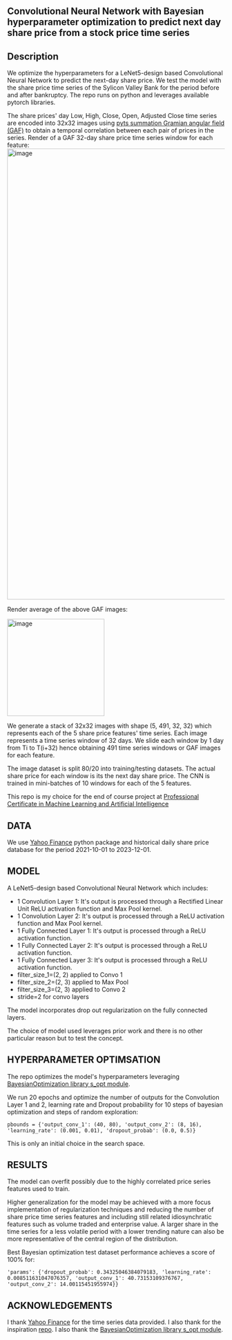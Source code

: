 ## Convolutional Neural Network with Bayesian hyperparameter optimization to predict next day share price from a stock price time series

## Description
We optimize the hyperparameters for a LeNet5-design based Convolutional Neural Network to predict the next-day share price.
We test the model with the share price time series of the Sylicon Valley Bank for the period before and after bankruptcy.
The repo runs on python and leverages available pytorch libraries.

The share prices' day Low, High, Close, Open, Adjusted Close time series are encoded into 32x32 images using [pyts summation Gramian angular field (GAF)](https://pyts.readthedocs.io/en/stable/auto_examples/image/plot_single_gaf.html) to obtain a temporal correlation between each pair of prices in the series.
Render of a GAF 32-day share price time series window for each feature:
<img width="1045" alt="image" src="https://github.com/sergiosolorzano/CNN-bayesian-share-price-prediction/assets/24430655/985af796-f2d1-43c2-98e9-86e9610262dc">

Render average of the above GAF images:

<img width="225" alt="image" src="https://github.com/sergiosolorzano/CNN-bayesian-share-price-prediction/assets/24430655/27cb4600-58c8-42ca-8968-d0a1b6d99586">

We generate a stack of 32x32 images with shape (5, 491, 32, 32) which represents each of the 5 share price features' time series.
Each image represents a time series window of 32 days. We slide each window by 1 day from Ti to T(i+32) hence obtaining 491 time series windows or GAF images for each feature.

The image dataset is split 80/20 into training/testing datasets. The actual share price for each window is its the next day share price.
The CNN is trained in mini-batches of 10 windows for each of the 5 features.

This repo is my choice for the end of course project at [Professional Certificate in Machine Learning and Artificial Intelligence](https://execed-online.imperial.ac.uk/professional-certificate-ml-ai)

## DATA
We use [Yahoo Finance](https://pypi.org/project/yfinance/) python package and historical daily share price database for the period 2021-10-01 to 2023-12-01.

## MODEL 
A LeNet5-design based Convolutional Neural Network which includes:
+ 1 Convolution Layer 1: It's output is processed through a Rectified Linear Unit ReLU activation function and Max Pool kernel.
+ 1 Convolution Layer 2: It's output is processed through a ReLU activation function and Max Pool kernel.
+ 1 Fully Connected Layer 1: It's output is processed through a ReLU activation function.
+ 1 Fully Connected Layer 2: It's output is processed through a ReLU activation function.
+ 1 Fully Connected Layer 3: It's output is processed through a ReLU activation function.
+ filter_size_1=(2, 2) applied to Convo 1
+ filter_size_2=(2, 3) applied to Max Pool
+ filter_size_3=(2, 3) applied to Convo 2
+ stride=2 for convo layers

The model incorporates drop out regularization on the fully connected layers.

The choice of model used leverages prior work and there is no other particular reason but to test the concept.

## HYPERPARAMETER OPTIMSATION
The repo optimizes the model's hyperparameters leveraging [BayesianOptimization library s_opt module](https://github.com/bayesian-optimization/BayesianOptimization).

We run 20 epochs and optimize the number of outputs for the Convolution Layer 1 and 2, learning rate and Dropout probability for 10 steps of bayesian optimization and steps of random exploration:

    pbounds = {'output_conv_1': (40, 80), 'output_conv_2': (8, 16), 'learning_rate': (0.001, 0.01), 'dropout_probab': (0.0, 0.5)}

This is only an initial choice in the search space.

## RESULTS
The model can overfit possibly due to the highly correlated price series features used to train. 

Higher generalization for the model may be achieved with a more focus implementation of regularization techniques and reducing the number of share price time series features and including still related idiosynchratic features such as volume traded and enterprise value. A larger share in the time series for a less volatile period with a lower trending nature can also be more representative of the central region of the distribution.

Best Bayesian optimization test dataset performance achieves a score of 100% for:

    'params': {'dropout_probab': 0.34325046384079183, 'learning_rate': 0.008511631047076357, 'output_conv_1': 40.73153109376767, 'output_conv_2': 14.00115451955974}}

## ACKNOWLEDGEMENTS
I thank [Yahoo Finance](https://pypi.org/project/yfinance/) for the time series data provided. I also thank for the inspiration [repo](https://github.com/ShubhamG2311/Financial-Time-Series-Forecasting). I also thank the [BayesianOptimization library s_opt module](https://github.com/bayesian-optimization/BayesianOptimization).
